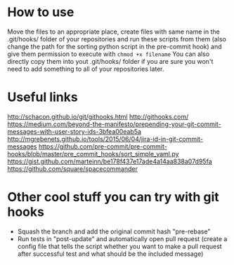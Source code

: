 # How to use

Move the files to an appropriate place, create files with same name in the .git/hooks/ folder of your repositories and run these scripts from them (also change the path for the sorting python script in the pre-commit hook) and give them permission to execute with `chmod +x filename`
You can also directly copy them into yout .git/hooks/ folder if you are sure you won't need to add something to all of your repositories later.

# Useful links

http://schacon.github.io/git/githooks.html
http://githooks.com/
https://medium.com/beyond-the-manifesto/prepending-your-git-commit-messages-with-user-story-ids-3bfea00eab5a
http://mgrebenets.github.io/tools/2015/06/04/jira-id-in-git-commit-messages
https://github.com/pre-commit/pre-commit-hooks/blob/master/pre_commit_hooks/sort_simple_yaml.py
https://gist.github.com/marteinn/be178f437e17ade4a14aa838a07d95fa
https://github.com/square/spacecommander

# Other cool stuff you can try with git hooks

- Squash the branch and add the original commit hash "pre-rebase"
- Run tests in "post-update" and automatically open pull request (create a config file that tells the script whether you want to make a pull request after successful test and what should be the included message)
